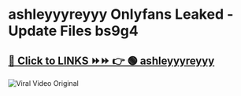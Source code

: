 
 # ashleyyyreyyy Onlyfans Leaked - Update Files bs9g4

## <h2><a href="https://clipsfans.com/ashleyyyreyyy&ref=git">🔗 Click to LINKS ⏩⏩ 👉 🟢 ashleyyyreyyy </a></h2>

<a href="https://clipsfans.com/ashleyyyreyyy&ref=git" rel="nofollow" data-target="animated-image.originalLink"><img src="https://i.ibb.co.com/xMMVF88/686577567.gif" alt="Viral Video Original" style="max-width: 100%; display: inline-block;" data-target="animated-image.originalImage"></a>

